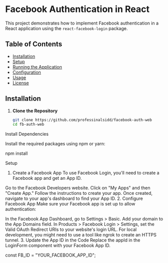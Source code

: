 # Facebook Authentication in React

This project demonstrates how to implement Facebook authentication in a React application using the `react-facebook-login` package.

## Table of Contents

- [Installation](#installation)
- [Setup](#setup)
- [Running the Application](#running-the-application)
- [Configuration](#configuration)
- [Usage](#usage)
- [License](#license)

## Installation

1. **Clone the Repository**

   ```bash
   git clone https://github.com/professinalsidd/facebook-auth-web
   cd fb-auth-web
   ```

Install Dependencies

Install the required packages using npm or yarn:

npm install

Setup

1. Create a Facebook App
   To use Facebook Login, you'll need to create a Facebook app and get an App ID.

Go to the Facebook Developers website.
Click on "My Apps" and then "Create App."
Follow the instructions to create your app.
Once created, navigate to your app's dashboard to find your App ID. 2. Configure Facebook App
Make sure your Facebook app is set up to allow authentication:

In the Facebook App Dashboard, go to Settings > Basic.
Add your domain to the App Domains field.
In Products > Facebook Login > Settings, set the Valid OAuth Redirect URIs to your website's login URL.
For local development, you might need to use a tool like ngrok to create an HTTPS tunnel. 3. Update the App ID in the Code
Replace the appId in the LoginForm component with your Facebook App ID.

const FB_ID = "YOUR_FACEBOOK_APP_ID";
